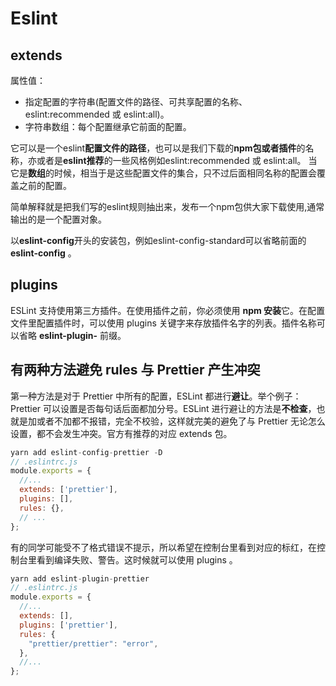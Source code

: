 # Eslint

## extends

属性值：

- 指定配置的字符串(配置文件的路径、可共享配置的名称、eslint:recommended 或 eslint:all)。
- 字符串数组：每个配置继承它前面的配置。

它可以是一个eslint**配置文件的路径**，也可以是我们下载的**npm包或者插件**的名称，亦或者是**eslint推荐**的一些风格例如eslint:recommended 或 eslint:all。 当它是**数组**的时候，相当于是这些配置文件的集合，只不过后面相同名称的配置会覆盖之前的配置。

简单解释就是把我们写的eslint规则抽出来，发布一个npm包供大家下载使用,通常输出的是一个配置对象。

以**eslint-config**开头的安装包，例如eslint-config-standard可以省略前面的**eslint-config** 。

## plugins

ESLint 支持使用第三方插件。在使用插件之前，你必须使用 **npm 安装**它。在配置文件里配置插件时，可以使用 plugins 关键字来存放插件名字的列表。插件名称可以省略 **eslint-plugin-** 前缀。 

##  有两种方法避免 rules 与 Prettier 产生冲突 

第一种方法是对于 Prettier 中所有的配置，ESLint 都进行**避让**。举个例子：Prettier 可以设置是否每句话后面都加分号。ESLint 进行避让的方法是**不检查**，也就是加或者不加都不报错，完全不校验，这样就完美的避免了与 Prettier 无论怎么设置，都不会发生冲突。官方有推荐的对应 extends 包。 

```javascript
yarn add eslint-config-prettier -D
// .eslintrc.js
module.exports = {
  //...
  extends: ['prettier'],
  plugins: [],
  rules: {},
  // ...
};
```

有的同学可能受不了格式错误不提示，所以希望在控制台里看到对应的标红，在控制台里看到编译失败、警告。这时候就可以使用 plugins 。

```javascript
yarn add eslint-plugin-prettier
// .eslintrc.js
module.exports = {
  //...
  extends: [],
  plugins: ['prettier'],
  rules: {
    "prettier/prettier": "error",
  },
  //...
};
```


